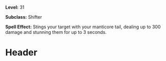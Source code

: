 <!-- TITLE: Spell: Manticore Sting -->
<!-- SUBTITLE:  -->

**Level:** 31

**Subclass:** Shifter

**Spell Effect:** Stings your target with your manticore tail, dealing up to 300 damage and stunning them for up to 3 seconds.

# Header